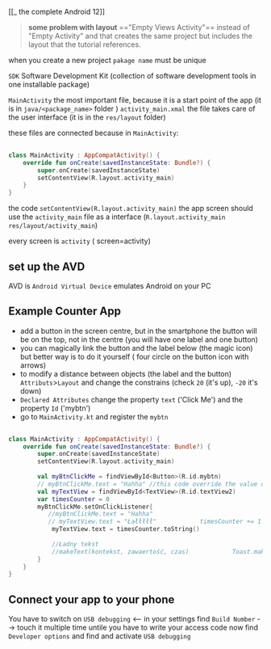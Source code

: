 [[_ the complete Android 12]]

> **some problem with layout**
>=="Empty Views Activity"== instead of "Empty Activity" and that creates the same project but includes the layout that the tutorial references.


when you create a new project `pakage name`  must be unique

`SDK` Software Development Kit (collection of software development tools in one installable package)

`MainActivity` the most important file, because it is a start point of the app (it is in `java/<package_name>` folder )
`activity_main.xmal` the file takes care of  the user interface (it is in the `res/layout` folder) 

these files are connected because in `MainActivity`:
```kotlin
  
class MainActivity : AppCompatActivity() {  
    override fun onCreate(savedInstanceState: Bundle?) {  
        super.onCreate(savedInstanceState)  
        setContentView(R.layout.activity_main)  
    }  
}
```

the code `setContentView(R.layout.activity_main)` the app screen should use the `activity_main` file as a interface (`R.layout.activity_main` `res/layout/activity_main`)

every screen is `activity` ( screen=activity)

## set up the AVD
AVD is `Android Virtual Device` emulates Android on your PC


## Example Counter App
- add a button in the screen centre, but in the smartphone the button will be on the top, not in the centre (you will have one label and one button)
- you can magically link the button and the label below (the magic icon) but better way is to do it yourself ( four circle on the button icon with arrows)
- to modify a distance between objects (the label and the button) `Attributs`>`Layout` and change the constrains (check `20` (it's up), `-20` it's down)
- `Declared Attributes` change the property `text` ('Click Me') and the property `Id` ('mybtn')
- go to `MainActivity.kt` and register the `mybtn`
```kotlin
  
class MainActivity : AppCompatActivity() {  
    override fun onCreate(savedInstanceState: Bundle?) {  
        super.onCreate(savedInstanceState)  
        setContentView(R.layout.activity_main)  
  
        val myBtnClickMe = findViewById<Button>(R.id.mybtn)  
        // myBtnClickMe.text = "Hahha" //this code override the value of text attribute  
        val myTextView = findViewById<TextView>(R.id.textView2)  
        var timesCounter = 0  
        myBtnClickMe.setOnClickListener{  
           //myBtnClickMe.text = "Hahha"  
           // myTextView.text = "Łałłłłł"            timesCounter += 1  
            myTextView.text = timesCounter.toString()  
  
            //Ładny tekst  
            //makeText(kontekst, zawaertość, czas)            Toast.makeText(this, "Fajny toast jestemn", Toast.LENGTH_LONG).show()  
        }  
    }  
}
```


## Connect your app to your phone

You have to switch on `USB debugging` <-- in your settings find `Build Number` --> touch it multiple time untile you have to write your access code 
now find `Developer options` and find and activate `USB debugging`





